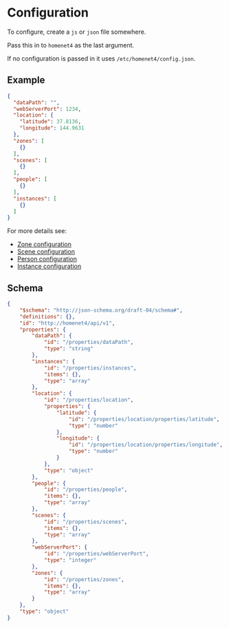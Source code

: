 # Configuration

To configure, create a `js` or `json` file somewhere.

Pass this in to `homenet4` as the last argument.

If no configuration is passed in it uses `/etc/homenet4/config.json`.

## Example

```json
{
  "dataPath": "",
  "webServerPort": 1234,
  "location": {
    "latitude": 37.8136,
    "longitude": 144.9631
  },
  "zones": [
    {}
  ],
  "scenes": [
    {}
  ],
  "people": [
    {}
  ],
  "instances": [
    {}
  ]
}
```

For more details see:

- [Zone configuration](../../tsdoc/interfaces/homenet.izoneconfig.html)
- [Scene configuration](../../tsdoc/interfaces/homenet.isceneconfig.html)
- [Person configuration](../../tsdoc/interfaces/homenet.ipersonconfig.html)
- [Instance configuration](../../tsdoc/interfaces/homenet.instanceconfig.html)

## Schema

```json
{
    "$schema": "http://json-schema.org/draft-04/schema#",
    "definitions": {},
    "id": "http://homenet4/api/v1",
    "properties": {
        "dataPath": {
            "id": "/properties/dataPath",
            "type": "string"
        },
        "instances": {
            "id": "/properties/instances",
            "items": {},
            "type": "array"
        },
        "location": {
            "id": "/properties/location",
            "properties": {
                "latitude": {
                    "id": "/properties/location/properties/latitude",
                    "type": "number"
                },
                "longitude": {
                    "id": "/properties/location/properties/longitude",
                    "type": "number"
                }
            },
            "type": "object"
        },
        "people": {
            "id": "/properties/people",
            "items": {},
            "type": "array"
        },
        "scenes": {
            "id": "/properties/scenes",
            "items": {},
            "type": "array"
        },
        "webServerPort": {
            "id": "/properties/webServerPort",
            "type": "integer"
        },
        "zones": {
            "id": "/properties/zones",
            "items": {},
            "type": "array"
        }
    },
    "type": "object"
}
```

